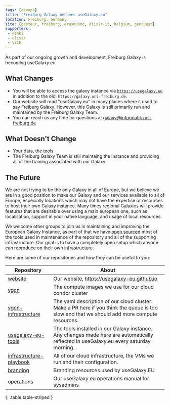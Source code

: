 ```yaml
---
tags: [devops]
title: "Freiburg Galaxy becomes useGalaxy.eu"
location: Freiburg, Germany
site: [pasteur, freiburg, erasmusmc, elixir-it, belgium, genouest]
supporters:
 - denbi
 - elixir
 - ViCE
---
```


As part of our ongoing growth and development, Freiburg Galaxy is becoming useGalaxy.eu

## What Changes

- You will be able to access the galaxy instance via [`https://usegalaxy.eu`](https://usegalaxy.eu) in addition to the old, `https://galaxy.uni-freiburg.de`.
- Our website will read "useGalaxy.eu" in many places where it used to say Freiburg Galaxy. However, this Galaxy is still primarily run and maintained by the Freiburg Galaxy Team.
- You can reach us any time for questions at [galaxy@informatik.uni-freiburg.de](mailto:galaxy@informatik.uni-freiburg.de)

## What Doesn't Change

- Your data, the tools
- The Freiburg Galaxy Team is still maintaing the instance and providing all of the training associated with our Galaxy.

## The Future

We are not trying to be the only Galaxy in all of Europe, but we believe we are
in a good position to make our Galaxy and our services available to all of
Europe, especially locations which may not have the expertise or resources to
host their own Galaxy instance. Many times regional Galaxies will provide
features that are desirable over using a main european one, such as
localisation, support in your native language, and usage of local resources.

We welcome other groups to join us in maintaining and improving the European
Galaxy Instance, as part of that we have [open sourced](https://github.com/usegalaxy-eu)
most of the tools used in
maintenance of the repository and all of the supporting infrastructure. Our
goal is to have a completely open setup which anyone can reproduce on their own
infrastructure.

Here are some of our repositories and how they can be useful to you:

Repository                                                                         | About
---                                                                                | ---
[website](https://github.com/usegalaxy-eu/website)                                 | Our website, https://usegalaxy-eu.github.io
[vgcn](https://github.com/usegalaxy-eu/vgcn)                                       | The compute images we use for our cloud condor cluster
[vgcn-infrastructure](https://github.com/usegalaxy-eu/vgcn-infrastructure)         | The yaml description of our cloud cluster. Make a PR here if you think the queue is too slow and that we should add more compute resources.
[usegalaxy-eu-tools](https://github.com/usegalaxy-eu/usegalaxy-eu-tools)           | The tools installed in our Galaxy instance. Any changes made here are automatically reflected in useGalaxy.eu every saturday morning.
[infrastructure-playbook](https://github.com/usegalaxy-eu/infrastructure-playbook) | All of our cloud infrastructure, the VMs we run and their configuration.
[branding](https://github.com/usegalaxy-eu/branding)                               | Branding resources used by useGalaxy.EU
[operations](https://github.com/usegalaxy-eu/operations)                           | Our useGalaxy.eu operations manual for sysadmins
{: .table.table-striped }
